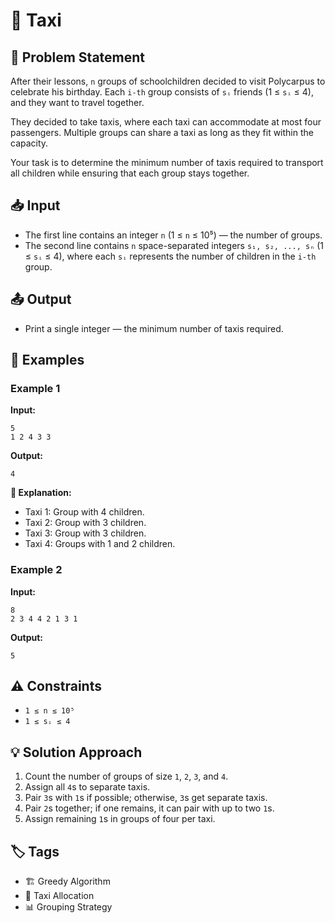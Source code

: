 # 🚖 Taxi

## 📜 Problem Statement
After their lessons, `n` groups of schoolchildren decided to visit Polycarpus to celebrate his birthday. Each `i-th` group consists of `sᵢ` friends (1 ≤ `sᵢ` ≤ 4), and they want to travel together.

They decided to take taxis, where each taxi can accommodate at most four passengers. Multiple groups can share a taxi as long as they fit within the capacity.

Your task is to determine the minimum number of taxis required to transport all children while ensuring that each group stays together.

## 📥 Input
- The first line contains an integer `n` (1 ≤ `n` ≤ 10⁵) — the number of groups.
- The second line contains `n` space-separated integers `s₁, s₂, ..., sₙ` (1 ≤ `sᵢ` ≤ 4), where each `sᵢ` represents the number of children in the `i-th` group.

## 📤 Output
- Print a single integer — the minimum number of taxis required.

## 🔢 Examples
### Example 1
**Input:**
```
5
1 2 4 3 3
```
**Output:**
```
4
```
**📝 Explanation:**
- Taxi 1: Group with 4 children.
- Taxi 2: Group with 3 children.
- Taxi 3: Group with 3 children.
- Taxi 4: Groups with 1 and 2 children.

### Example 2
**Input:**
```
8
2 3 4 4 2 1 3 1
```
**Output:**
```
5
```

## ⚠️ Constraints
- `1 ≤ n ≤ 10⁵`
- `1 ≤ sᵢ ≤ 4`

## 💡 Solution Approach
1. Count the number of groups of size `1`, `2`, `3`, and `4`.
2. Assign all `4`s to separate taxis.
3. Pair `3`s with `1`s if possible; otherwise, `3`s get separate taxis.
4. Pair `2`s together; if one remains, it can pair with up to two `1`s.
5. Assign remaining `1`s in groups of four per taxi.

## 🏷️ Tags
- 🏗️ Greedy Algorithm
- 🚕 Taxi Allocation
- 📊 Grouping Strategy

